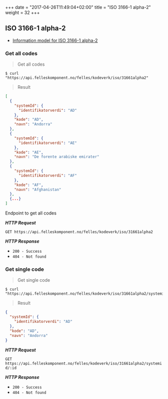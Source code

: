 +++
date = "2017-04-26T11:49:04+02:00"
title = "ISO 3166-1 alpha-2"
weight = 32
+++

## ISO 3166-1 alpha-2

<ul class="fa-ul">
  <li><i class="fa-li fa fa-book"></i><a href="https://dokumentasjon.felleskomponent.no/docs/iso_landkode">Information model for ISO 3166-1 alpha-2</a></li>
</ul>

### Get all codes

> Get all codes 
 
```shell
$ curl "https://api.felleskomponent.no/felles/kodeverk/iso/31661alpha2"
```

> Result

```json
[
  {
    "systemId": {
      "identifikatorverdi": "AD"
    },
    "kode": "AD",
    "navn": "Andorra"
  },
  {
    "systemId": {
      "identifikatorverdi": "AE"
    },
    "kode": "AE",
    "navn": "De forente arabiske emirater"
  },
  {
    "systemId": {
      "identifikatorverdi": "AF"
    },
    "kode": "AF",
    "navn": "Afghanistan"
  },
  {...}
]
```

Endpoint to get all codes

***HTTP Request***

`GET https://api.felleskomponent.no/felles/kodeverk/iso/31661alpha2`

***HTTP Response***

* `200 - Success`
* `404 - Not found`

### Get single code

> Get single code

```shell
$ curl "https://api.felleskomponent.no/felles/kodeverk/iso/31661alpha2/systemid/AD"
```

> Result

```json
{
  "systemId": {
    "identifikatorverdi": "AD"
  },
  "kode": "AD",
  "navn": "Andorra"
}
```

***HTTP Request***

`GET https://api.felleskomponent.no/felles/kodeverk/iso/31661alpha2/systemid/:id`

***HTTP Response***

* `200 - Success`
* `404 - Not found`